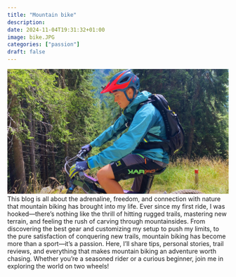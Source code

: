 ```yaml
---
title: "Mountain bike"
description: 
date: 2024-11-04T19:31:32+01:00
image: bike.JPG
categories: ["passion"]
draft: false
---
```


![Me exploring the beauty of Rabbi Valley](mountainbike.jpg)
This blog is all about the adrenaline, freedom, and connection with nature that mountain biking has brought into my life. Ever since my first ride, I was hooked—there’s nothing like the thrill of hitting rugged trails, mastering new terrain, and feeling the rush of carving through mountainsides. 
From discovering the best gear and customizing my setup to push my limits, to the pure satisfaction of conquering new trails, mountain biking has become more than a sport—it’s a passion. Here, I’ll share tips, personal stories, trail reviews, and everything that makes mountain biking an adventure worth chasing. Whether you’re a seasoned rider or a curious beginner, join me in exploring the world on two wheels!